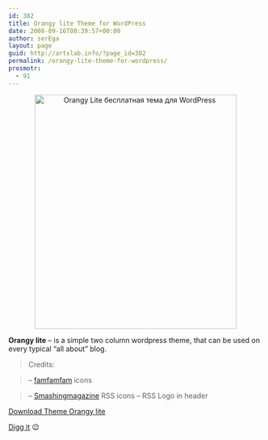```yaml
---
id: 382
title: Orangy lite Theme for WordPress
date: 2008-09-16T00:39:57+00:00
author: serEga
layout: page
guid: http://artslab.info/?page_id=382
permalink: /orangy-lite-theme-for-wordpress/
prosmotr:
  - 91
---
```

<p style="text-align: center;">
  <a href="http://artslab.info/wp-content/uploads/orangy.jpg"><img class="aligncenter" title="orangy_prev_mini" src="http://artslab.info/wp-content/uploads/orangy_prev_mini.jpg" alt="Orangy Lite бесплатная тема для WordPress" width="400" height="464" /></a>
</p>

**Orangy lite** &#8211; is a simple two column wordpress theme, that can be used on every typical &#8220;all about&#8221; blog.

> Credits:

> &#8211; <a href="http://www.famfamfam.com/lab/icons/" target="_blank">famfamfam</a> icons

> &#8211; <a href="http://www.smashingmagazine.com/2008/04/01/fresh-free-and-gorgeous-rssfeed-icons/" target="_blank">Smashingmagazine</a> RSS icons &#8211; RSS Logo in header

<a href="http://www.box.net/shared/u7o5ah4n4y" target="_blank">Download Theme Orangy lite</a>

<a href="http://digg.com/design/Orangy_lite_Theme_for_Wordpress" target="_blank">Digg it</a> 😉